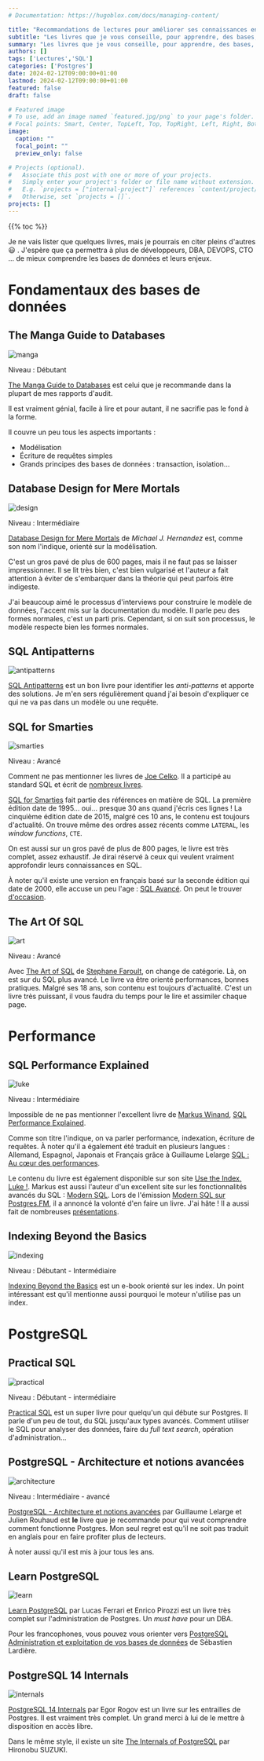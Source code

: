 ```yaml
---
# Documentation: https://hugoblox.com/docs/managing-content/

title: "Recommandations de lectures pour améliorer ses connaissances en base de données et PostgreSQL"
subtitle: "Les livres que je vous conseille, pour apprendre, des bases, jusqu'au SQL plus avancé, en passant par des références plus spécifiques à Postgres."
summary: "Les livres que je vous conseille, pour apprendre, des bases, jusqu'au SQL plus avancé, en passant par des références plus spécifiques à Postgres."
authors: []
tags: ['Lectures','SQL']
categories: ['Postgres']
date: 2024-02-12T09:00:00+01:00
lastmod: 2024-02-12T09:00:00+01:00
featured: false
draft: false

# Featured image
# To use, add an image named `featured.jpg/png` to your page's folder.
# Focal points: Smart, Center, TopLeft, Top, TopRight, Left, Right, BottomLeft, Bottom, BottomRight.
image:
  caption: ""
  focal_point: ""
  preview_only: false

# Projects (optional).
#   Associate this post with one or more of your projects.
#   Simply enter your project's folder or file name without extension.
#   E.g. `projects = ["internal-project"]` references `content/project/deep-learning/index.md`.
#   Otherwise, set `projects = []`.
projects: []
---
```


{{% toc %}}

Je ne vais lister que quelques livres, mais je pourrais en citer pleins d'autres :smiley: . J'espère que ça permettra à plus de développeurs, DBA, DEVOPS, CTO ... de mieux comprendre les bases de données et leurs enjeux.

# Fondamentaux des bases de données

## The Manga Guide to Databases

![manga](manga.webp "The Manga Guide to Databases")


Niveau : Débutant

[The Manga Guide to Databases](https://nostarch.com/mg_databases.htm) est celui que je recommande dans la plupart de mes rapports d'audit.

Il est vraiment génial, facile à lire et pour autant, il ne sacrifie pas le fond à la forme.

Il couvre un peu tous les aspects importants :

* Modélisation
* Écriture de requêtes simples
* Grands principes des bases de données : transaction, isolation...


## Database Design for Mere Mortals

![design](design.jpg "Database Design for Mere Mortals")

Niveau : Intermédiaire

[Database Design for Mere Mortals](https://www.informit.com/store/database-design-for-mere-mortals-25th-anniversary-edition-9780136788041) de *Michael J. Hernandez* est, comme son nom l'indique, orienté sur la modélisation.

C'est un gros pavé de plus de 600 pages, mais il ne faut pas se laisser impressionner. Il se lit très bien, c'est bien vulgarisé et l'auteur a fait attention  à éviter de s'embarquer dans la théorie qui peut parfois être indigeste.

J'ai beaucoup aimé le processus d'interviews pour construire le modèle de données, l'accent mis sur la documentation du modèle. Il  parle peu des formes normales, c'est un parti pris. Cependant, si on suit son processus, le modèle respecte bien les formes normales.


## SQL Antipatterns

![antipatterns](antipatterns.jpg "SQL Antipatterns")

[SQL Antipatterns](https://pragprog.com/titles/bksap1/sql-antipatterns-volume-1/) est un bon livre pour identifier les *anti-patterns* et apporte des solutions.
Je m'en sers régulièrement quand j'ai besoin d'expliquer ce qui ne va pas dans un modèle ou une requête.

## SQL for Smarties

![smarties](smarties.jpg "SQL for Smarties")

Niveau : Avancé

Comment ne pas mentionner les livres de [Joe Celko](https://en.wikipedia.org/wiki/Joe_Celko).
Il a participé au standard SQL et écrit de [nombreux livres](https://www.oreilly.com/pub/au/1919).

[SQL for Smarties](https://www.sciencedirect.com/book/9780128007617/joe-celkos-sql-for-smarties) fait partie
des références en matière de SQL. La première édition date de 1995... oui... presque 30 ans quand j'écris ces lignes !
La cinquième édition date de 2015, malgré ces 10 ans, le contenu est toujours d'actualité. On trouve même des ordres assez récents comme ``LATERAL``, les *window functions*, ``CTE``.

On est aussi sur un gros pavé de plus de 800 pages, le livre est très complet, assez exhaustif. Je dirai réservé à ceux qui veulent vraiment approfondir leurs connaissances en SQL.

À noter qu'il existe une version en français basé sur la seconde édition qui date de 2000, elle accuse un peu l'age : [SQL Avancé](https://www.decitre.fr/livres/sql-avance-9782711786367.html). On peut le trouver [d'occasion](https://www.momox-shop.fr/joe-celko-sql-avance-taschenbuch-M02841801411.html).

## The Art Of SQL

![art](art.jpg "The Art Of SQL")

Niveau : Avancé

Avec [The Art of SQL](https://www.oreilly.com/library/view/the-art-of/0596008945/) de [Stephane Faroult](https://www.oreilly.com/pub/au/2005), on change de catégorie. Là, on est sur du SQL plus avancé.
Le livre va être orienté performances, bonnes pratiques. Malgré ses 18 ans, son contenu est toujours d'actualité. C'est un livre très puissant, il vous faudra du temps pour le lire et assimiler chaque page.

# Performance


## SQL Performance Explained

![luke](luke.jpg "SQL Performance Explained")

Niveau : Intermédiaire

Impossible de ne pas mentionner l'excellent livre de [Markus Winand](https://winand.at/), [SQL Performance Explained](https://sql-performance-explained.com).

Comme son titre l'indique, on va parler performance, indexation, écriture de requêtes. À noter qu'il a également été traduit en plusieurs langues : Allemand, Espagnol, Japonais et Français grâce à Guillaume Lelarge [SQL : Au cœur des performances](https://sql-au-coeur-des-performances.fr/).

Le contenu du livre est également disponible sur son site [Use the Index, Luke !](https://use-the-index-luke.com/). Markus est aussi l'auteur d'un excellent site sur les fonctionnalités avancés du SQL : [Modern SQL](https://modern-sql.com/). Lors de l'émission [Modern SQL sur Postgres.FM](https://youtu.be/mGqqQg-dG-w?si=he4R6eTC_2VckAVA), il a annoncé la volonté d'en faire un livre. J'ai hâte ! Il a aussi fait de nombreuses [présentations](https://winand.at/sql-slides-for-developers).

## Indexing Beyond the Basics

![indexing](indexing.png "Indexing Beyond the Basics")

Niveau : Débutant - Intermédiaire

[Indexing Beyond the Basics](https://sqlfordevs.com/ebooks/indexing) est un e-book orienté sur les index. Un point intéressant est qu'il mentionne aussi pourquoi le moteur n'utilise pas un index.

# PostgreSQL

## Practical SQL

![practical](practical.webp "Practical SQL")

Niveau : Débutant - intermédiaire

[Practical SQL](https://nostarch.com/practical-sql-2nd-edition/) est un super livre pour quelqu'un qui débute sur Postgres. Il parle d'un peu de tout, du SQL jusqu'aux types avancés. Comment utiliser le SQL pour analyser des données, faire du *full text search*, opération d'administration...

## PostgreSQL - Architecture et notions avancées

![architecture](architecture.png "PostgreSQL - Architecture et notions avancées")

Niveau : Intermédiaire - avancé

[PostgreSQL - Architecture et notions avancées](https://www.d-booker.fr/bases-de-donnees/805-1338-postgresql-architecture-et-notions-avancees-5ed.html#/21-option-consultation_en_ligne) par Guillaume Lelarge et Julien Rouhaud est **le** livre que je recommande pour qui veut comprendre comment fonctionne Postgres. Mon seul regret est qu'il ne soit pas traduit en anglais pour en faire profiter plus de lecteurs.

À noter aussi qu'il est mis à jour tous les ans.

## Learn PostgreSQL

![learn](learn.jpg "Learn PostgreSQL")

[Learn PostgreSQL](https://www.packtpub.com/product/learn-postgresql-second-edition/9781837635641) par Lucas Ferrari et Enrico Pirozzi est un livre très complet sur l'administration de Postgres. Un *must have* pour un DBA.

Pour les francophones, vous pouvez vous orienter vers [PostgreSQL Administration et exploitation de vos bases de données](https://www.editions-eni.fr/livre/postgresql-administration-et-exploitation-de-vos-bases-de-donnees-4e-edition-9782409011467) de Sébastien Lardière.

## PostgreSQL 14 Internals

![internals](internals.jpg "PostgreSQL 14 Internals")

[PostgreSQL 14 Internals](https://postgrespro.com/community/books/internals) par Egor Rogov est un livre sur les entrailles de Postgres. Il est vraiment très complet. Un grand merci à lui de le mettre à disposition en accès libre.

Dans le même style, il existe un site [The Internals of PostgreSQL](https://www.interdb.jp/pg/) par Hironobu SUZUKI.


